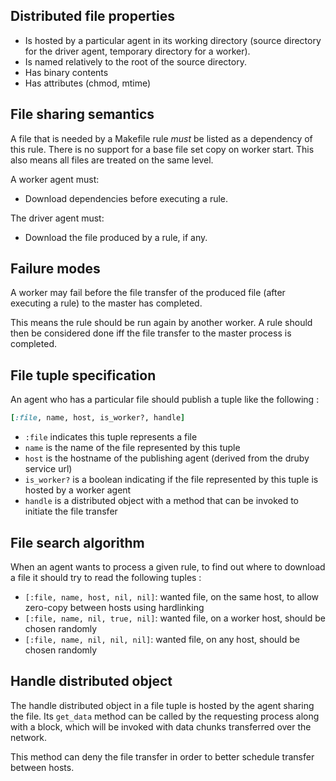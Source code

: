 ## Distributed file properties

* Is hosted by a particular agent in its working directory (source directory for the driver agent, temporary directory
for a worker).
* Is named relatively to the root of the source directory.
* Has binary contents
* Has attributes (chmod, mtime)

## File sharing semantics

A file that is needed by a Makefile rule *must* be listed as a dependency of this rule. There is no support for a base
file set copy on worker start. This also means all files are treated on the same level.

A worker agent must:

* Download dependencies before executing a rule.

The driver agent must:

* Download the file produced by a rule, if any.

## Failure modes

A worker may fail before the file transfer of the produced file (after executing a rule) to the master has completed.

This means the rule should be run again by another worker. A rule should then be considered done iff the file transfer
to the master process is completed.

## File tuple specification

An agent who has a particular file should publish a tuple like the following :

```ruby
[:file, name, host, is_worker?, handle]
```

* `:file` indicates this tuple represents a file
* `name` is the name of the file represented by this tuple
* `host` is the hostname of the publishing agent (derived from the druby service url)
* `is_worker?` is a boolean indicating if the file represented by this tuple is hosted by a worker agent
* `handle` is a distributed object with a method that can be invoked to initiate the file transfer

## File search algorithm

When an agent wants to process a given rule, to find out where to download a file it should try to read the following
tuples :

* `[:file, name, host, nil, nil]`: wanted file, on the same host, to allow zero-copy between hosts using hardlinking
* `[:file, name, nil, true, nil]`: wanted file, on a worker host, should be chosen randomly
* `[:file, name, nil, nil, nil]`: wanted file, on any host, should be chosen randomly

## Handle distributed object

The handle distributed object in a file tuple is hosted by the agent sharing the file. Its `get_data` method can be
called by the requesting process along with a block, which will be invoked with data chunks transferred over the
network.

This method can deny the file transfer in order to better schedule transfer between hosts.
